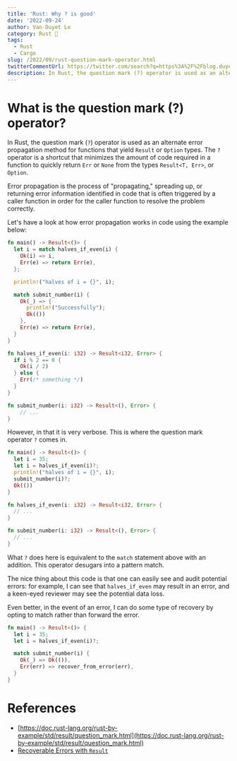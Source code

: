 ```yaml
---
title: 'Rust: Why ? is good'
date: '2022-09-24'
author: Van-Duyet Le
category: Rust 🦀
tags:
  - Rust
  - Cargo
slug: /2022/09/rust-question-mark-operator.html
twitterCommentUrl: https://twitter.com/search?q=https%3A%2F%2Fblog.duyet.net%2F2022%2F09%2Frust-question-mark-operator.html
description: In Rust, the question mark (?) operator is used as an alternate error propagation method for functions that yield Result or Option types. The ? operator is a shortcut that minimizes the amount of code required in a function to quickly return Err or None from the types Result<T, Err>, or Option.
---
```


# What is the question mark (?) operator?

In Rust, the question mark (`?`) operator is used as an alternate error propagation method for functions that yield `Result` or `Option` types. The `?` operator is a shortcut that minimizes the amount of code required in a function to quickly return `Err` or `None` from the types `Result<T, Err>`, or `Option`.

Error propagation is the process of "propagating," spreading up, or returning error information identified in code that is often triggered by a caller function in order for the caller function to resolve the problem correctly.

Let's have a look at how error propagation works in code using the example below:

```rust
fn main() -> Result<()> {
  let i = match halves_if_even(i) {
    Ok(i) => i,
    Err(e) => return Err(e),
  };

  println!("halves of i = {}", i);

  match submit_number(i) {
    Ok(_) => {
      println!("Successfully");
      Ok(())
    },
    Err(e) => return Err(e),
  }
}

fn halves_if_even(i: i32) -> Result<i32, Error> {
  if i % 2 == 0 {
    Ok(i / 2)
  } else {
    Err(/* something */)
  }
}

fn submit_number(i: i32) -> Result<(), Error> {
	// ...
}
```

However, in that it is very verbose. This is where the question mark operator `?` comes in.

```rust
fn main() -> Result<()> {
  let i = 35;
  let i = halves_if_even(i)?;
  println!("halves of i = {}", i);
  submit_number(i)?;
  Ok(())
}

fn halves_if_even(i: i32) -> Result<i32, Error> {
  // ...
}

fn submit_number(i: i32) -> Result<(), Error> {
  // ...
}
```

What `?` does here is equivalent to the `match` statement above with an addition. This operator desugars into a pattern match.

The nice thing about this code is that one can easily see and audit potential errors: for example, I can see that `halves_if_even` may result in an error, and a keen-eyed reviewer may see the potential data loss.

Even better, in the event of an error, I can do some type of recovery by opting to match rather than forward the error.

```rust
fn main() -> Result<()> {
  let i = 35;
  let i = halves_if_even(i)?;

  match submit_number(i) {
    Ok(_) => Ok(()),
    Err(err) => recover_from_error(err),
  }
}
```

# References

- [https://doc.rust-lang.org/rust-by-example/std/result/question_mark.html](https://doc.rust-lang.org/rust-by-example/std/result/question_mark.html)
- [Recoverable Errors with `Result`](https://doc.rust-lang.org/book/ch09-02-recoverable-errors-with-result.html#recoverable-errors-with-result)

[`Option`]: https://doc.rust-lang.org/std/option/index.html
[`Result`]: https://doc.rust-lang.org/std/result/index.html
[`Err`]: https://doc.rust-lang.org/std/result/enum.Result.html#variant.Err
